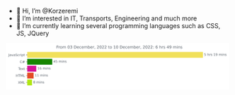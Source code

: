- 👋 Hi, I’m @Korzeremi
- 👀 I’m interested in IT, Transports, Engineering and much more
- 🌱 I’m currently learning several programming languages such as CSS, JS, JQuery

<img
  src="https://github.com/Korzeremi/Korzeremi/blob/main/images/stat.svg"
  alt="Alternative Text"
/>
